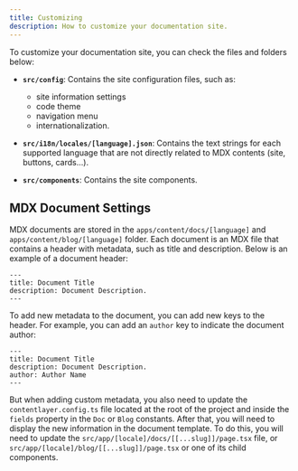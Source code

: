 ```yaml
---
title: Customizing
description: How to customize your documentation site.
---
```


To customize your documentation site, you can check the files and folders below:

- **`src/config`**: Contains the site configuration files, such as:
  - site information settings
  - code theme
  - navigation menu
  - internationalization.

- **`src/i18n/locales/[language].json`**: Contains the text strings for each supported language that are not directly related to MDX contents (site, buttons, cards...).

- **`src/components`**: Contains the site components.

## MDX Document Settings

MDX documents are stored in the `apps/content/docs/[language]` and `apps/content/blog/[language]` folder. Each document is an MDX file that contains a header with metadata, such as title and description. Below is an example of a document header:

```mdx
---
title: Document Title
description: Document Description.
---
```

To add new metadata to the document, you can add new keys to the header. For example, you can add an `author` key to indicate the document author:

```mdx
---
title: Document Title
description: Document Description.
author: Author Name
---
```

But when adding custom metadata, you also need to update the `contentlayer.config.ts` file located at the root of the project and inside the `fields` property in the `Doc` or `Blog` constants.
After that, you will need to display the new information in the document template. To do this, you will need to update the `src/app/[locale]/docs/[[...slug]]/page.tsx` file, or `src/app/[locale]/blog/[[...slug]]/page.tsx` or one of its child components.
